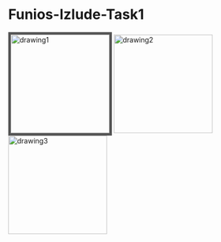 # Funios-Izlude-Task1
<img style="border:5px solid #555;" src="https://user-images.githubusercontent.com/35651583/180614859-32546a33-95f0-4f5e-988f-b3c431f1f326.png" alt="drawing1" width="200"/>
<img src="https://user-images.githubusercontent.com/35651583/180614870-31221a4c-2318-4138-90cf-c82a0059fdc6.png" alt="drawing2" width="200"/>
<img src="https://user-images.githubusercontent.com/35651583/180614882-b4f52d69-a1fe-49c1-b826-d2ecb7ed9a04.png" alt="drawing3" width="200"/>
